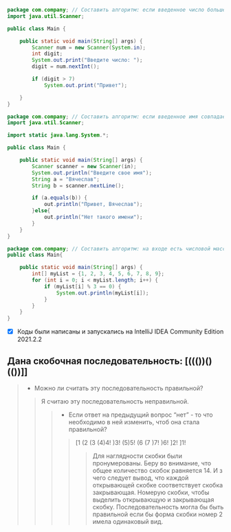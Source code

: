 ```Java
package com.company; // Составить алгоритм: если введенное число больше 7, то вывести “Привет”
import java.util.Scanner;

public class Main {

    public static void main(String[] args) {
        Scanner num = new Scanner(System.in);
        int digit;
        System.out.print("Введите число: ");
        digit = num.nextInt();

        if (digit > 7)
            System.out.print("Привет");

    }
}
```
```Java
package com.company; // Составить алгоритм: если введенное имя совпадает с Вячеслав, то вывести “Привет, Вячеслав”, если нет, то вывести "Нет такого имени"
import java.util.Scanner;

import static java.lang.System.*;

public class Main {

    public static void main(String[] args) {
        Scanner scanner = new Scanner(in);
        System.out.println("Введите свое имя");
        String a = "Вячеслав";
        String b = scanner.nextLine();

        if (a.equals(b)) {
            out.println("Привет, Вячеслав");
        }else{
            out.println("Нет такого имени");
        }
    }
}
```
```Java
package com.company; // Составить алгоритм: на входе есть числовой массив, необходимо вывести элементы массива кратные 3
public class Main{

    public static void main(String[] args) {
        int[] myList = {1, 2, 3, 4, 5, 6, 7, 8, 9};
        for (int i = 0; i < myList.length; i++) {
            if (myList[i] % 3 == 0) {
                System.out.println(myList[i]);
            }
        }
    }
}
```
- [x] Коды были написаны и запускались на IntelliJ IDEA Community Edition 2021.2.2 

## Дана скобочная последовательность: [((())()(())]]
> - Можно ли считать эту последовательность правильной?
>> Я считаю эту последовательность неправильной.
>>> - Если ответ на предыдущий вопрос “нет” - то что необходимо в ней изменить, чтоб она стала правильной? 
>>>> [1  (2  (3  (4)4!  )3!  (5)5!  (6  (7 )7!  )6!  ]2!  ]1!
>>>>> Для наглядности скобки были пронумерованы. Беру во внимание, что общее количество скобок равняется 14.
И з чего следует вывод, что каждой открывающей скобке соответствует скобка закрывающая.
Номерую  скобки, чтобы выделить открывающую и закрывающая скобку.
Последовательность могла бы быть правильной если бы форма скобки номер 2 имела одинаковый вид.

